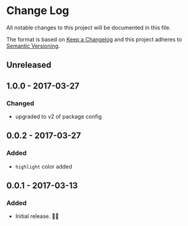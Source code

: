 # Change Log
All notable changes to this project will be documented in this file.

The format is based on [Keep a Changelog](http://keepachangelog.com/)
and this project adheres to [Semantic Versioning](http://semver.org/).

## Unreleased

## 1.0.0 - 2017-03-27
### Changed
- upgraded to v2 of package config

## 0.0.2 - 2017-03-27
### Added
- `highlight` color added

## 0.0.1 - 2017-03-13
### Added
- Initial release. 👾👾

